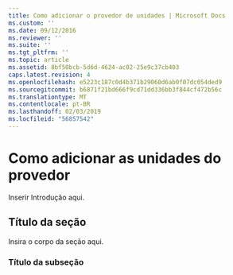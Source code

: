 ```yaml
---
title: Como adicionar o provedor de unidades | Microsoft Docs
ms.custom: ''
ms.date: 09/12/2016
ms.reviewer: ''
ms.suite: ''
ms.tgt_pltfrm: ''
ms.topic: article
ms.assetid: 8bf50bcb-5d6d-4624-ac02-25e9c37cb403
caps.latest.revision: 4
ms.openlocfilehash: e5223c187c0d4b371b29060d6ab0f07dc054ded9
ms.sourcegitcommit: b6871f21bd666f9cd71dd336bb3f844cf472b56c
ms.translationtype: MT
ms.contentlocale: pt-BR
ms.lasthandoff: 02/03/2019
ms.locfileid: "56857542"
---
```

# <a name="how-to-add-the-provider-drives"></a>Como adicionar as unidades do provedor

Inserir Introdução aqui.

## <a name="section-heading"></a>Título da seção

 Insira o corpo da seção aqui.

### <a name="subsection-heading"></a>Título da subseção
